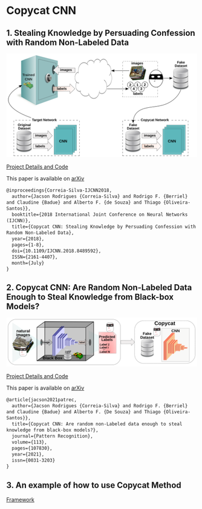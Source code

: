 # Copycat CNN

## 1. Stealing Knowledge by Persuading Confession with Random Non-Labeled Data

![Copycat](Copycat_CNN/copycat.svg)

[Project Details and Code](Copycat_CNN/)

This paper is available on [arXiv](https://arxiv.org/abs/1806.05476)

    @inproceedings{Correia-Silva-IJCNN2018,
      author={Jacson Rodrigues {Correia-Silva} and Rodrigo F. {Berriel} and Claudine {Badue} and Alberto F. {de Souza} and Thiago {Oliveira-Santos}},
      booktitle={2018 International Joint Conference on Neural Networks (IJCNN)},
      title={Copycat CNN: Stealing Knowledge by Persuading Confession with Random Non-Labeled Data},
      year={2018},
      pages={1-8},
      doi={10.1109/IJCNN.2018.8489592},
      ISSN={2161-4407},
      month={July}
    }

## 2. Copycat CNN: Are Random Non-Labeled Data Enough to Steal Knowledge from Black-box Models?

![Copycat2](Copycat_CNN-Expansion/copycat.svg)

[Project Details and Code](Copycat_CNN-Expansion/)

This paper is available on [arXiv](https://arxiv.org/abs/2101.08717)

    @article{jacson2021patrec,
	  author={Jacson Rodrigues {Correia-Silva} and Rodrigo F. {Berriel} and Claudine {Badue} and Alberto F. {De Souza} and Thiago {Oliveira-Santos}},
	  title={Copycat CNN: Are random non-Labeled data enough to steal knowledge from black-box models?},
	  journal={Pattern Recognition},
	  volume={113},
	  pages={107830},
	  year={2021},
	  issn={0031-3203}
    }

## 3. An example of how to use Copycat Method

[Framework](Framework)
